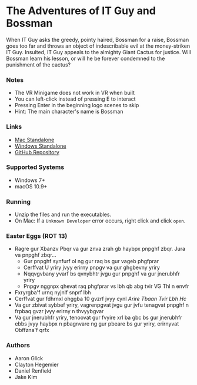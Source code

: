 
# The Adventures of IT Guy and Bossman
When IT Guy asks the greedy, pointy haired, Bossman for a raise, Bossman goes too far and throws an object of indescribable evil at the money-striken IT Guy. Insulted, IT Guy appeals to the almighty Giant Cactus for justice. Will Bossman learn his lesson, or will he be forever condemned to the punishment of the cactus?


### Notes
 - The VR Minigame does not work in VR when built
 - You can left-click instead of pressing E to interact
 - Pressing Enter in the beginning logo scenes to skip
 - Hint: The main character's name is Bossman


### Links
 - [Mac Standalone](https://drive.google.com/open?id=1U8f2sKpx19lhn6Fb1kw4Y5CHWa2Vbpyl)
 - [Windows Standalone](https://drive.google.com/open?id=1S_whQ1QCqBARtdS5hAM7D94RV_xsXQGT)
 - [GitHub Repository](https://github.com/jakekimds/UnityFinalProject)


### Supported Systems
 - Windows 7+
 - macOS 10.9+


### Running
 - Unzip the files and run the executables.
 - On Mac: If a `Unknown Developer` error occurs, right click and click `open`. 


### Easter Eggs (ROT 13)
 - Ragre gur Xbanzv Pbqr va gur znva zrah gb haybpx pnpghf zbqr. Jura va pnpghf zbqr...
	 - Gur pnpghf synfurf ol ng gur raq bs gur vageb phgfprar
	 - Cerffvat U yriry jvyy erirny pnpgv va gur ghgbevny yriry
	 - Nqqvgvbany yvarf bs qvnybhtr jvgu gur pnpghf va gur jnerubhfr yriry
	 - Pnpgv nggnpx qhevat raq phgfprar vs lbh qb abg tvir VG Thl n envfr
 - Fxryrgba'f urnq nyjnlf snprf lbh
 - Cerffvat gur fdhrnxl ohggba 10 gvzrf jvyy cynl *Arire Tbaan Tvir Lbh Hc*
 - Va gur zbivat sybbef yriry, vagrenpgvat jvgu gur jvfu tenagvat pnpghf n frpbaq gvzr jvyy erirny n thvyybgvar
 - Va gur jnerubhfr yriry, tenoovat gur fvyire xrl ba gbc bs gur jnerubhfr ebbs jvyy haybpx n pbagnvare ng gur pbeare bs gur yriry, erirnyvat Obffzna'f qrfx


### Authors
 - Aaron Glick
 - Clayton Hegemier
 - Daniel Renfield
 - Jake Kim
